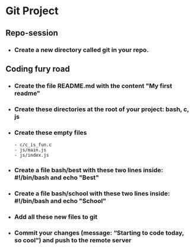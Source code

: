 # Git Project
## Repo-session
- ### Create a new directory called git in your repo.
## Coding fury road
- ### Create the file README.md with the content "My first readme"

- ### Create these directories at the root of your project: bash, c, js
- ### Create these empty files
      - c/c_is_fun.c
      - js/main.js
      - js/index.js
- ### Create a file bash/best with these two lines inside: #!/bin/bash and echo "Best"
- ### Create a file bash/school with these two lines inside: #!/bin/bash and echo "School"
- ### Add all these new files to git
- ### Commit your changes (message: “Starting to code today, so cool”) and push to the remote server
